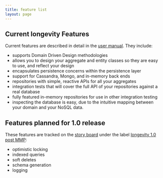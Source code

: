 ```yaml
---
title: feature list
layout: page
---
```


## Current longevity Features

Current features are described in detail in the [user
manual](manual). They include:

- supports Domain Driven Design methodologies
- allows you to design your aggregate and entity classes so they are
  easy to use, and reflect your design
- encapsulates persistence concerns within the persistence layer
- support for Cassandra, Mongo, and in-memory back ends
- repositories with simple, reactive APIs for all your aggregates
- integration tests that will cover the full API of your repositories
  against a real database
- fully featured in-memory repositories for use in other integration testing
- inspecting the database is easy, due to the intuitive mapping
  between your domain and your NoSQL data.

## Features planned for 1.0 release

These features are tracked on the [story
board](https://www.pivotaltracker.com/n/projects/1231978) under the
label [longevity 1.0 post
MMP](https://www.pivotaltracker.com/epic/show/1769462):

- optimistic locking
- indexed queries
- soft deletes
- schema generation
- logging
